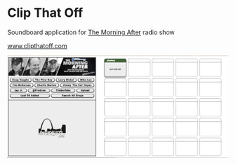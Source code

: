 # Clip That Off
Soundboard application for [The Morning After](http://insidestl.com/radio-shows/the-morning-after) radio show

www.clipthatoff.com


![Clip That Off](static/img/clipthatoff.png)
